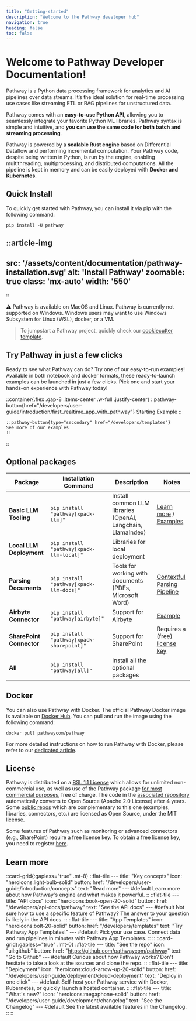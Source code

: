 ```yaml
---
title: "Getting-started"
description: "Welcome to the Pathway developer hub"
navigation: true
heading: false
toc: false
---
```


# Welcome to Pathway Developer Documentation!

Pathway is a Python data processing framework for analytics and AI pipelines over data streams.
It’s the ideal solution for real-time processing use cases like streaming ETL or RAG pipelines for unstructured data.

Pathway comes with an **easy-to-use Python API**, allowing you to seamlessly integrate your favorite Python ML libraries.
Pathway syntax is simple and intuitive, and **you can use the same code for both batch and streaming processing**.

Pathway is powered by a **scalable Rust engine** based on Differential Dataflow and performing incremental computation.
Your Pathway code, despite being written in Python, is run by the engine, enabling multithreading, multiprocessing, and distributed computations.
All the pipeline is kept in memory and can be easily deployed with **Docker and Kubernetes**.

## Quick Install

To quickly get started with Pathway, you can install it via pip with the following command:

```
pip install -U pathway
```


<!-- https://www.canva.com/design/DAGGtZB_-kw/6gGXSnfMNL9LuOXTOSQbQQ/edit?utm_content=DAGGtZB_-kw&utm_campaign=designshare&utm_medium=link2&utm_source=sharebutton -->
::article-img
---
src: '/assets/content/documentation/pathway-installation.svg'
alt: 'Install Pathway'
zoomable: true
class: 'mx-auto'
width: '550'
---
::


⚠️ Pathway is available on MacOS and Linux. Pathway is currently not supported on Windows.
Windows users may want to use Windows Subsystem for Linux (WSL), docker, or a VM.

> To jumpstart a Pathway project, quickly check our [cookiecutter template](https://github.com/pathwaycom/cookiecutter-pathway).

## Try Pathway in just a few clicks

Ready to see what Pathway can do? Try one of our easy-to-run examples!
Available in both notebook and docker formats, these ready-to-launch examples can be launched in just a few clicks.
Pick one and start your hands-on experience with Pathway today!


::container{.flex .gap-8 .items-center .w-full .justify-center}
    ::pathway-button{href="/developers/user-guide/introduction/first_realtime_app_with_pathway"}
    Starting Example
    ::

    ::pathway-button{type="secondary" href="/developers/templates"}
    See more of our examples
    ::
::


## Optional packages

| **Package** | **Installation Command** | **Description**  | **Notes** |
|--------------|--------------------------|------------------|-----------|
| **Basic LLM Tooling**  | `pip install "pathway[xpack-llm]"` | Install common LLM libraries (OpenAI, Langchain, LlamaIndex) | [Learn more](/developers/user-guide/llm-xpack/overview) / [Examples](/developers/user-guide/llm-xpack/llm-examples) |
| **Local LLM Deployment**  | `pip install "pathway[xpack-llm-local]"` | Libraries for local deployment |     |
| **Parsing Documents**     | `pip install "pathway[xpack-llm-docs]"`  | Tools for working with documents (PDFs, Microsoft Word) | [Contextful Parsing Pipeline](https://github.com/pathwaycom/llm-app/tree/main/examples/pipelines/contextful_parsing) |
| **Airbyte Connector**     | `pip install "pathway[airbyte]"`   | Support for Airbyte  | [Example](/developers/templates/etl-python-airbyte/) |
| **SharePoint Connector**  | `pip install "pathway[xpack-sharepoint]"`  | Support for SharePoint  | Requires a (free) [license key](/get-license) |
| **All**        | `pip install "pathway[all]"`   | Install all the optional packages  |  |


## Docker

You can also use Pathway with Docker.
The official Pathway Docker image is available on [Docker Hub](https://hub.docker.com/r/pathwaycom/pathway).
You can pull and run the image using the following command:

```
docker pull pathwaycom/pathway
```

For more detailed instructions on how to run Pathway with Docker, please refer to our [dedicated article](/developers/user-guide/deployment/docker-deployment).


## License

Pathway is distributed on a [BSL 1.1 License](https://github.com/pathwaycom/pathway/blob/main/LICENSE.txt) which allows for unlimited non-commercial use, as well as use of the Pathway package [for most commercial purposes](https://pathway.com/license/), free of charge.
The code in the [associated repository](https://github.com/pathwaycom/pathway) automatically converts to Open Source (Apache 2.0 License) after 4 years.
Some [public repos](https://github.com/pathwaycom) which are complementary to this one (examples, libraries, connectors, etc.) are licensed as Open Source, under the MIT license.

Some features of Pathway such as monitoring or advanced connectors (e.g., SharePoint) require a free license key.
To obtain a free license key, you need to register [here](https://pathway.com/get-license).

## Learn more

::card-grid{:gapless="true" .mt-8}
    ::flat-tile
    ---
    title: "Key concepts"
    icon: "heroicons:light-bulb-solid"
    button:
        href: "/developers/user-guide/introduction/concepts"
        text: "Read more"
    ---
    #default 
    Learn more about how Pathway's engine and what makes it powerful.
    ::
    ::flat-tile
    ---
    title: "API docs"
    icon: "heroicons:book-open-20-solid"
    button:
        href: "/developers/api-docs/pathway"
        text: "See the API docs"
    ---
    #default 
    Not sure how to use a specific feature of Pathway? The answer to your question is likely in the API docs.
    ::
    ::flat-tile
    ---
    title: "App Templates"
    icon: "heroicons:bolt-20-solid"
    button:
        href: "/developers/templates"
        text: "Try Pathway App Templates!"
    ---
    #default 
    Pick your use case. Connect data and run pipelines in minutes with Pathway App Templates. 
    ::
::
::card-grid{:gapless="true" .!mt-0}
    ::flat-tile
    ---
    title: "See the repo"
    icon: "uil:github"
    button:
        href: "https://github.com/pathwaycom/pathway"
        text: "Go to Github"
    ---
    #default 
    Curious about how Pathway works? Don't hesitate to take a look at the sources and clone the repo. 
    ::
    ::flat-tile
    ---
    title: "Deployment"
    icon: "heroicons:cloud-arrow-up-20-solid"
    button:
        href: "/developers/user-guide/deployment/cloud-deployment"
        text: "Deploy in one click"
    ---
    #default 
    Self-host your Pathway service with Docker, Kubernetes, or quickly launch a hosted container.
    ::
    ::flat-tile
    ---
    title: "What's new?"
    icon: "heroicons:megaphone-solid"
    button:
        href: "/developers/user-guide/development/changelog"
        text: "See the Changelog"
    ---
    #default 
    See the latest available features in the Changelog.
    ::
::
